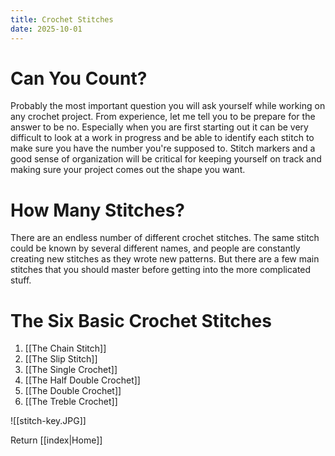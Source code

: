 ```yaml
---
title: Crochet Stitches
date: 2025-10-01
---
```

# Can You Count?
Probably the most important question you will ask yourself while working on any crochet project. From experience, let me tell you to be prepare for the answer to be no. Especially when you are first starting out it can be very difficult to look at a work in progress and be able to identify each stitch to make sure you have the number you're supposed to. Stitch markers and a good sense of organization will be critical for keeping yourself on track and making sure your project comes out the shape you want. 
# How Many Stitches?
There are an endless number of different crochet stitches. The same stitch could be known by several different names, and people are constantly creating new stitches as they wrote new patterns. But there are a few main stitches that you should master before getting into the more complicated stuff.
# The Six Basic Crochet Stitches
 1. [[The Chain Stitch]] 
 2. [[The Slip Stitch]] 
 3. [[The Single Crochet]] 
 4. [[The Half Double Crochet]] 
5. [[The Double Crochet]] 
 6. [[The Treble Crochet]] 

![[stitch-key.JPG]]

Return [[index|Home]]  